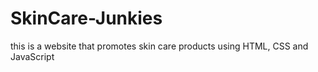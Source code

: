 # SkinCare-Junkies
this is a website that promotes skin care products using HTML, CSS and JavaScript
